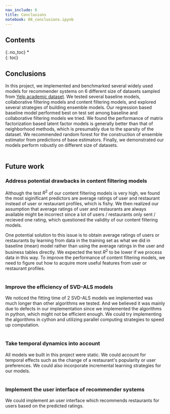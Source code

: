 ```yaml
---
nav_include: 6
title: Conclusions
notebook: 08_conclusions.ipynb
---
```


## Contents
{:.no_toc}
*  
{: toc}

## Conclusions

In this project, we implemented and benchmarked several widely used models for recommender systems on 6 different size of datasets sampled from [Yelp academic dataset](https://www.yelp.com/dataset/challenge). We tested several baseline models, collaborative filtering models and content filtering models, and explored several strategies of building ensemble models. Our regression based baseline model performed best on test set among baseline and collaborative filtering models we tried. We found the performance of matrix factorization based latent factor models is generally better than that of neighborhood methods, which is presumably due to the sparsity of the dataset. We recommended random forest for the construction of ensemble estimator from predictions of base estimators. Finally, we demonstrated our models perform robustly on different size of datasets.
<br><br>

## Future work

### Address potential drawbacks in content filtering models

Although the test $R^2$ of our content filtering models is very high, we found the most siginificant predictors are average ratings of user and restaurant instead of user or restaurant profiles, which is fishy. We then realized our assumption that average ratings of user and restaurants are always available might be incorrect since a lot of users / restaurants only sent / recieved one rating, which questioned the validity of our content filtering models.

One potential solution to this issue is to obtain average ratings of users or restaurants by learning from data in the training set as what we did in baseline (mean) model rather than using the average ratings in the user and business tables directly. We expected the test $R^2$ to be lower if we process data in this way. To improve the performance of content filtering models, we need to figure out how to acquire more useful features from user or restaurant profiles.
<br><br>

### Improve the efficiency of SVD-ALS models

We noticed the fitting time of 2 SVD-ALS models we implemented was much longer than other algorithms we tested. And we believed it was mainly due to defects in our implementation since we implemented the algorithms in python, which might not be efficient enough. We could try implementing the algorithms in cython and utilizing parallel computing strategies to speed up computation.
<br><br>

### Take temporal dynamics into account

All models we built in this project were static. We could account for temporal effects such as the change of a restaurant's popularity or user preferences. We could also incorporate incremental learning strategies for our models.
<br><br>

### Implement the user interface of recommender systems

We could implement an user interface which recommends restaurants for users based on the predicted ratings.